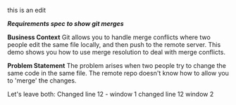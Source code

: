this is an edit

***Requirements spec to show git merges***

**Business Context**
Git allows you to handle merge conflicts where two people edit the same file
locally, and then push to the remote server.
This demo shows you how to use merge resolution to deal with merge conflicts.

**Problem Statement**
The problem arises when two people try to change the same code in the same file. 
The remote repo doesn't know how to allow you to 'merge' the changes. 

Let's leave both:
Changed line 12 - window 1
changed line 12 window 2
